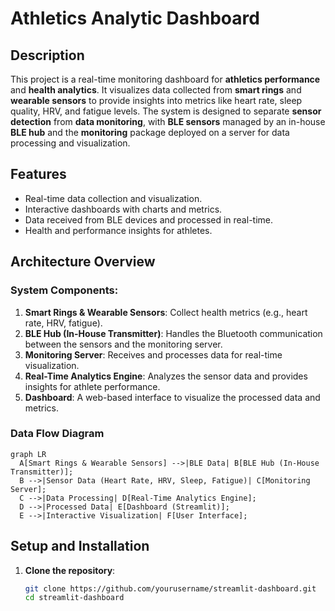 # Athletics Analytic Dashboard

## Description

This project is a real-time monitoring dashboard for **athletics performance** and **health analytics**. It visualizes data collected from **smart rings** and **wearable sensors** to provide insights into metrics like heart rate, sleep quality, HRV, and fatigue levels. The system is designed to separate **sensor detection** from **data monitoring**, with **BLE sensors** managed by an in-house **BLE hub** and the **monitoring** package deployed on a server for data processing and visualization.

## Features
- Real-time data collection and visualization.
- Interactive dashboards with charts and metrics.
- Data received from BLE devices and processed in real-time.
- Health and performance insights for athletes.

## Architecture Overview

### System Components:
1. **Smart Rings & Wearable Sensors**: Collect health metrics (e.g., heart rate, HRV, fatigue).
2. **BLE Hub (In-House Transmitter)**: Handles the Bluetooth communication between the sensors and the monitoring server.
3. **Monitoring Server**: Receives and processes data for real-time visualization.
4. **Real-Time Analytics Engine**: Analyzes the sensor data and provides insights for athlete performance.
5. **Dashboard**: A web-based interface to visualize the processed data and metrics.

### Data Flow Diagram

```mermaid
graph LR
  A[Smart Rings & Wearable Sensors] -->|BLE Data| B[BLE Hub (In-House Transmitter)];
  B -->|Sensor Data (Heart Rate, HRV, Sleep, Fatigue)| C[Monitoring Server];
  C -->|Data Processing| D[Real-Time Analytics Engine];
  D -->|Processed Data| E[Dashboard (Streamlit)];
  E -->|Interactive Visualization| F[User Interface];
```

## Setup and Installation

1. **Clone the repository**:

   ```bash
   git clone https://github.com/yourusername/streamlit-dashboard.git
   cd streamlit-dashboard
